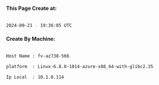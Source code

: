 
   
#### This Page Create at:

```bash

2024-09-21 - 19:36:05 UTC

```

#### Create By Machine:

```bash

Host Name : fv-az738-566

platform  : Linux-6.8.0-1014-azure-x86_64-with-glibc2.35

Ip Local  : 10.1.0.114

```

